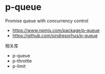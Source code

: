 # p-queue

Promise queue with concurrency control

- https://www.npmjs.com/package/p-queue
- https://github.com/sindresorhus/p-queue

相关库

- p-queue
- p-throttle
- p-limit

